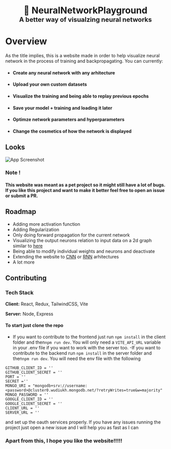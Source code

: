 <h1 style="text-align: center;">🚀 NeuralNetworkPlayground
<br/><div style="font-size: 20px;">A better way of visualzing neural networks</div>
</h1>

# Overview

As the title implies, this is a website made in order to help visualize neural network in the process of training and backpropagating. You can currently:

- #### Create any neural network with any arhitecture
- #### Upload your own custom datasets
- #### Visualize the training and being able to replay previous epochs
- #### Save your model + training and loading it later
- #### Optimze network parameters and hyperparameters
- #### Change the cosmetics of how the network is displayed

## Looks

![App Screenshot](https://cdn.discordapp.com/attachments/864542134391275543/1058054290326966392/image.png)

### Note !

#### This website was meant as a pet project so it might still have a lot of bugs. If you like this project and want to make it better feel free to open an issue or submit a PR.

## Roadmap

- Adding more activation function
- Adding Regularization
- Only doing forward propagation for the current network
- Visualizing the output neurons relation to input data on a 2d graph similar to [here](https://playground.tensorflow.org/#activation=tanh&batchSize=10&dataset=circle&regDataset=reg-plane&learningRate=0.03&regularizationRate=0&noise=0&networkShape=4,2&seed=0.71560&showTestData=false&discretize=false&percTrainData=50&x=true&y=true&xTimesY=false&xSquared=false&ySquared=false&cosX=false&sinX=false&cosY=false&sinY=false&collectStats=false&problem=classification&initZero=false&hideText=false)
- Being able to modify individual weights and neurons and deactivate
- Extending the website to [CNN](https://en.wikipedia.org/wiki/Convolutional_neural_network) or [RNN](https://en.wikipedia.org/wiki/Recurrent_neural_network) arhitectures
- A lot more

## Contributing

### Tech Stack

**Client:** React, Redux, TailwindCSS, Vite

**Server:** Node, Express

#### To start just clone the repo

- If you want to contribute to the frontend just run `npm install` in the client folder and then`npm run dev`. You will only need a `VITE_API_URL` variable in your .env file if you want to work with the server too.
  -If you want to contribute to the backend run `npm install` in the server folder and then`npm run dev`. You will need the env file with the following

```
GITHUB_CLIENT_ID = ''
GITHUB_CLIENT_SECRET = ''
PORT = ''
SECRET =''
MONGO_URI = "mongodb+srv://username:<password>@cluster0.wudiukh.mongodb.net/?retryWrites=true&w=majority"
MONGO_PASSWORD = ''
GOOGLE_CLIENT_ID = ''
GOOGLE_CLIENT_SECRET = ''
CLIENT_URL = ''
SERVER_URL = ''
```

and set up the oauth services properly. If you have any issues running the project just open a new issue and I will help you as fast as I can

### Apart from this, I hope you like the website!!!!!

